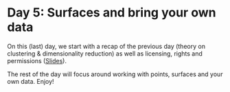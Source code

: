 # Day 5: Surfaces and bring your own data

On this (last) day, we start with a recap of the previous day (theory on clustering & dimensionality reduction) as well as licensing, rights and permissions ([Slides](https://github.com/BiAPoL/Quantitative_Bio_Image_Analysis_with_Python_2022/blob/main/docs/day5/Recap_day_4.pdf)).

The rest of the day will focus around working with points, surfaces and your own data. Enjoy!